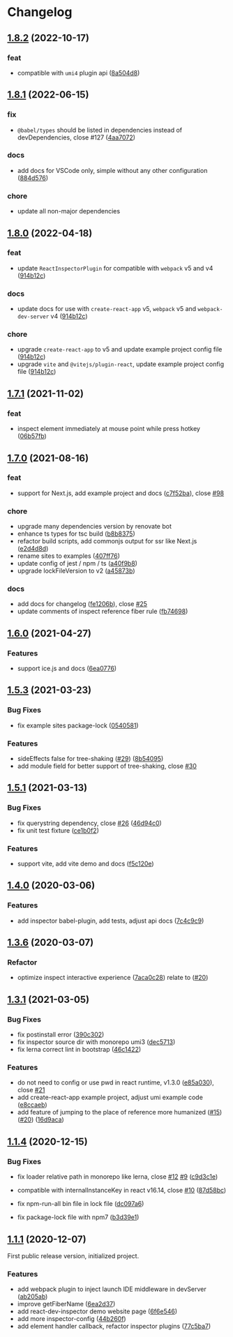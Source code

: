 # Changelog


## [1.8.2](https://github.com/zthxxx/react-dev-inspector/compare/v1.8.1...v1.8.2) (2022-10-17)

### feat

* compatible with `umi4` plugin api ([8a504d8](https://github.com/zthxxx/react-dev-inspector/commit/8a504d8e723c3d75aa6f553e73ac1f7023f0e9c9))


## [1.8.1](https://github.com/zthxxx/react-dev-inspector/compare/v1.8.0...v1.8.1) (2022-06-15)

### fix

* `@babel/types` should be listed in dependencies instead of devDependencies, close #127 ([4aa7072](https://github.com/zthxxx/react-dev-inspector/commit/4aa7072036aaa6a5de53b51636d7bfaea41a8b88))

### docs

* add docs for VSCode only, simple without any other configuration ([884d576](https://github.com/zthxxx/react-dev-inspector/commit/884d576a2f04dee98455ae5d16c748c963d38780))

### chore

* update all non-major dependencies


## [1.8.0](https://github.com/zthxxx/react-dev-inspector/compare/v1.7.1...v1.8.0) (2022-04-18)


### feat

* update `ReactInspectorPlugin` for compatible with `webpack` v5 and v4 ([914b12c](https://github.com/zthxxx/react-dev-inspector/commit/914b12c74bce2141fdabbea73c1c7b79e276e414))

### docs

* update docs for use with `create-react-app` v5, `webpack` v5 and `webpack-dev-server` v4 ([914b12c](https://github.com/zthxxx/react-dev-inspector/commit/914b12c74bce2141fdabbea73c1c7b79e276e414))

### chore

* upgrade `create-react-app` to v5 and update example project config file ([914b12c](https://github.com/zthxxx/react-dev-inspector/commit/914b12c74bce2141fdabbea73c1c7b79e276e414))
* upgrade `vite` and `@vitejs/plugin-react`, update example project config file ([914b12c](https://github.com/zthxxx/react-dev-inspector/commit/914b12c74bce2141fdabbea73c1c7b79e276e414))



## [1.7.1](https://github.com/zthxxx/react-dev-inspector/compare/v1.7.0...v1.7.1) (2021-11-02)


### feat

* inspect element immediately at mouse point while press hotkey ([06b57fb](https://github.com/zthxxx/react-dev-inspector/commit/06b57fb29bf5fa872c3a958e32d799b734bb0fc0))



## [1.7.0](https://github.com/zthxxx/react-dev-inspector/compare/v1.6.0...v1.7.0) (2021-08-16)

### feat

* support for Next.js, add example project and docs ([c7f52ba](https://github.com/zthxxx/react-dev-inspector/commit/c7f52bac8e6ec8cd7f56f12d1035090bb7ced3e5)), close [#98](https://github.com/zthxxx/react-dev-inspector/issues/98)

### chore

* upgrade many dependencies version by renovate bot
* enhance ts types for tsc build ([b8b8375](https://github.com/zthxxx/react-dev-inspector/commit/b8b837545373e35c075e7b2d804f9614eef9f24f))
* refactor build scripts, add commonjs output for ssr like Next.js ([e2d4d8d](https://github.com/zthxxx/react-dev-inspector/commit/e2d4d8d7a06c8d03fbfc3b355dfefd79d02c17e0))
* rename sites to examples ([407ff76](https://github.com/zthxxx/react-dev-inspector/commit/407ff764118c183b001f0f44ac20fbf5b2b21c0f))
* update config of jest / npm / ts ([a40f9b8](https://github.com/zthxxx/react-dev-inspector/commit/a40f9b812c6b8c8ab348709f490286c34b701895))
* upgrade lockFileVersion to v2 ([a45873b](https://github.com/zthxxx/react-dev-inspector/commit/a45873b8289ee2964b794400e2e06d5aecd5471d))

### docs

* add docs for changelog ([fe1206b](https://github.com/zthxxx/react-dev-inspector/commit/fe1206b608d1b789315c71ed53f915077868d9f9)), close [#25](https://github.com/zthxxx/react-dev-inspector/issues/25)
* update comments of inspect reference fiber rule ([fb74698](https://github.com/zthxxx/react-dev-inspector/commit/fb74698eaa41a6c6dab84d4ec448b0b7e1f79028))



## [1.6.0](https://github.com/zthxxx/react-dev-inspector/compare/v1.5.3...v1.6.0) (2021-04-27)

### Features

* support ice.js  and docs ([6ea0776](https://github.com/zthxxx/react-dev-inspector/commit/6ea0776e928abb7e00df0fd2be5b66b7cf7e2d7a))



## [1.5.3](https://github.com/zthxxx/react-dev-inspector/compare/v1.5.2...v1.5.3) (2021-03-23)

### Bug Fixes

* fix example sites package-lock ([0540581](https://github.com/zthxxx/react-dev-inspector/commit/0540581dbaf43b1cddb047c8481338a2568fabc1))


### Features

* sideEffects false for tree-shaking ([#29](https://github.com/zthxxx/react-dev-inspector/issues/29)) ([8b54095](https://github.com/zthxxx/react-dev-inspector/commit/8b54095cc0f7a81d5907c48ff15aeb2c2753b5cc))
* add module field for better support of tree-shaking, close [#30](https://github.com/zthxxx/react-dev-inspector/issues/30)



## [1.5.1](https://github.com/zthxxx/react-dev-inspector/compare/v1.5.0...v1.5.1) (2021-03-13)

### Bug Fixes

* fix querystring dependency, close [#26](https://github.com/zthxxx/react-dev-inspector/issues/26) ([46d94c0](https://github.com/zthxxx/react-dev-inspector/commit/46d94c06b7ce03e37635de1652733e00baf610ca))
* fix unit test fixture ([ce1b0f2](https://github.com/zthxxx/react-dev-inspector/commit/ce1b0f28c67d223d0ebd551518bc8e7e536d41cd))


### Features

* support vite, add vite demo and docs ([f5c120e](https://github.com/zthxxx/react-dev-inspector/commit/f5c120e982de3eaa6e9f825dcf3db3acfce0d850))



## [1.4.0](https://github.com/zthxxx/react-dev-inspector/compare/v1.3.6...v1.4.0) (2020-03-06)

### Features

* add inspector babel-plugin, add tests, adjust api docs ([7c4c9c9](https://github.com/zthxxx/react-dev-inspector/commit/7c4c9c957335762918855cc97037b937a1390deb))



## [1.3.6](https://github.com/zthxxx/react-dev-inspector/compare/v1.3.1...v1.3.6) (2020-03-07)

### Refactor

* optimize inspect interactive experience ([7aca0c28](https://github.com/zthxxx/react-dev-inspector/commit/7aca0c2829163987f5a51ffa32603d793db5c447))  relate to ([#20](https://github.com/zthxxx/react-dev-inspector/issues/20))



## [1.3.1](https://github.com/zthxxx/react-dev-inspector/compare/v1.1.4...v1.3.1) (2021-03-05)

### Bug Fixes

* fix postinstall error ([390c302](https://github.com/zthxxx/react-dev-inspector/commit/390c3024c207ff6db2df248803e4167fe9fc1d47))
* fix inspector source dir with monorepo umi3 ([dec5713](https://github.com/zthxxx/react-dev-inspector/commit/dec571336575280b1594c688b5d1a1281e9bf57b))
* fix lerna correct lint in bootstrap ([46c1422](https://github.com/zthxxx/react-dev-inspector/commit/46c1422fe8ba9c2b21ce3a18c0fb4c6b9755a92a))


### Features

* do not need to config or use pwd in react runtime, v1.3.0 ([e85a030](https://github.com/zthxxx/react-dev-inspector/commit/e85a030efe008a379c75852b09674dbcb2497969)), close [#21](https://github.com/zthxxx/react-dev-inspector/issues/21)
* add create-react-app example project, adjust umi example code ([e8ccaeb](https://github.com/zthxxx/react-dev-inspector/commit/e8ccaeb97bbbd511cb8e9579966108abcde90e41))
* add feature of jumping to the place of reference more humanized ([#15](https://github.com/zthxxx/react-dev-inspector/issues/15)) ([#20](https://github.com/zthxxx/react-dev-inspector/issues/20)) ([16d9aca](https://github.com/zthxxx/react-dev-inspector/commit/16d9aca41d367a285ae2192fe48c42e4c0ded635))



## [1.1.4](https://github.com/zthxxx/react-dev-inspector/compare/v1.1.3...v1.1.4) (2020-12-15)

### Bug Fixes

* fix loader relative path in monorepo like lerna, close [#12](https://github.com/zthxxx/react-dev-inspector/issues/12) [#9](https://github.com/zthxxx/react-dev-inspector/issues/9) ([c9d3c1e](https://github.com/zthxxx/react-dev-inspector/commit/c9d3c1e2c65b2c651406796e65ead8cb1bc3550e))

* compatible with internalInstanceKey in react v16.14, close [#10](https://github.com/zthxxx/react-dev-inspector/issues/10) ([87d58bc](https://github.com/zthxxx/react-dev-inspector/commit/87d58bce068928c2880e5c92989672235946a924))
* fix npm-run-all bin file in lock file ([dc097a6](https://github.com/zthxxx/react-dev-inspector/commit/dc097a6b7ab7e8020164bb76793b13f0b04f4b06))
* fix package-lock file with npm7 ([b3d39e1](https://github.com/zthxxx/react-dev-inspector/commit/b3d39e1d0e56caeba2b0748469a8a8f9af1f72f8))



## [1.1.1](https://github.com/zthxxx/react-dev-inspector/compare/v1.0.0...v1.1.1) (2020-12-07)

First public release version, initialized project.

### Features

* add webpack plugin to inject launch IDE middleware in devServer ([ab205ab](https://github.com/zthxxx/react-dev-inspector/commit/ab205ab9b413ad8b4c7fb22eae335773ee179525))
* improve getFiberName ([6ea2d37](https://github.com/zthxxx/react-dev-inspector/commit/6ea2d377b6e38c12f923b56440b6ebc1b85af7a3))
* add react-dev-inspector demo website page ([6f6e546](https://github.com/zthxxx/react-dev-inspector/commit/6f6e546169fe1e29fe8b8c28e93c7551b2d649a2))
* add more inspector-config ([44b260f](https://github.com/zthxxx/react-dev-inspector/commit/44b260f1630b58890ba88c392e55464965ebfd5c))
* add element handler callback, refactor inspector plugins ([77c5ba7](https://github.com/zthxxx/react-dev-inspector/commit/77c5ba7ed4eed84a0d72ff8baf3f2441bdef76a9))
